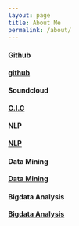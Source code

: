 ```yaml
---
layout: page
title: About Me
permalink: /about/
---
```

#### Github
**[github](https://github.com/gangcheol/)**

#### Soundcloud
**[C.I.C](https://soundcloud.com/qfmtzwxyygft/albums)**

#### NLP
**[NLP](https://gangcheol.github.io/nlp-with-pytroch/)**

#### Data Mining
**[Data Mining](https://gangcheol.github.io/data-mining/)**

#### Bigdata Analysis
**[Bigdata Analysis](https://gangcheol.github.io/big-data-analysis/)**
